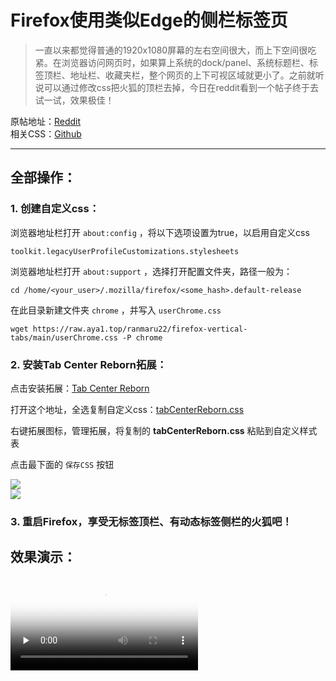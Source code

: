 # Firefox使用类似Edge的侧栏标签页


>一直以来都觉得普通的1920x1080屏幕的左右空间很大，而上下空间很吃紧。在浏览器访问网页时，如果算上系统的dock/panel、系统标题栏、标签顶栏、地址栏、收藏夹栏，整个网页的上下可视区域就更小了。之前就听说可以通过修改css把火狐的顶栏去掉，今日在reddit看到一个帖子终于去试一试，效果极佳！

原帖地址：[Reddit](https://www.reddit.com/r/FirefoxCSS/comments/obw2wm/edgestyle_vertical_tabs_for_firefox_with_tab/)  
相关CSS：[Github](https://github.com/ranmaru22/firefox-vertical-tabs/)

---

## 全部操作：

### 1. 创建自定义css：

浏览器地址栏打开 `about:config` ，将以下选项设置为true，以启用自定义css

    toolkit.legacyUserProfileCustomizations.stylesheets

浏览器地址栏打开 `about:support` ，选择打开配置文件夹，路径一般为：

    cd /home/<your_user>/.mozilla/firefox/<some_hash>.default-release

在此目录新建文件夹 `chrome` ，并写入 `userChrome.css`

    wget https://raw.aya1.top/ranmaru22/firefox-vertical-tabs/main/userChrome.css -P chrome

### 2. 安装Tab Center Reborn拓展：

点击安装拓展：[Tab Center Reborn](https://addons.mozilla.org/zh-CN/firefox/addon/tabcenter-reborn/)

打开这个地址，全选复制自定义css：[tabCenterReborn.css](https://raw.aya1.top/ranmaru22/firefox-vertical-tabs/main/tabCenterReborn.css)

右键拓展图标，管理拓展，将复制的 **tabCenterReborn.css** 粘贴到自定义样式表

点击最下面的 `保存CSS` 按钮

![](https://ayatale.coding.net/p/picbed/d/file/git/raw/master/a13fea11471f59a14e4db7b5e92eaa923f195f90c5ed628b56887bb615d2ea7a.png)   
![](https://ayatale.coding.net/p/picbed/d/file/git/raw/master/6e3e4f077d8eb3cd9ec6a4d8f1ab40114a2e3dede68e6639c2697e0359bb7e62.png)  

### 3. 重启Firefox，享受无标签顶栏、有动态标签侧栏的火狐吧！

## 效果演示：

<video id="video" controls="" preload="none" poster="Firefox">
      <source id="mp4" src="/pic/reddit_firefox.mp4" type="video/mp4">
</videos>